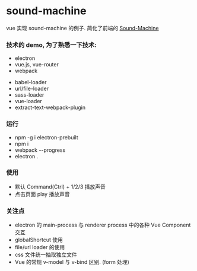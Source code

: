 # sound-machine
vue 实现 sound-machine 的例子. 简化了前端的 [Sound-Machine](https://github.com/bojzi/sound-machine-electron-guide)

### 技术的 demo, 为了熟悉一下技术:
* electron
* vue.js, vue-router
* webpack
 - babel-loader
 - url/file-loader
 - sass-loader
 - vue-loader
 - extract-text-webpack-plugin

### 运行
* npm -g i electron-prebuilt
* npm i
* webpack --progress
* electron .

### 使用
* 默认 Command(Ctrl) + 1/2/3 播放声音
* 点击页面 play 播放声音

### 关注点
* electron 的 main-process 与 renderer process 中的各种 Vue Component 交互
* globalShortcut 使用
* file/url loader 的使用
* css 文件统一抽取独立文件
* Vue 的常规 v-model 与 v-bind 区别. (form 处理)
